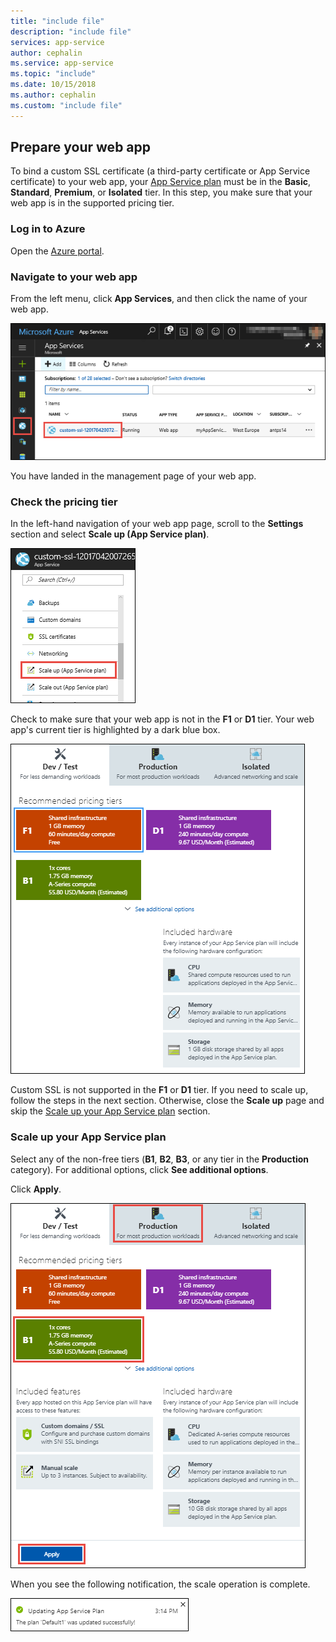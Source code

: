 ```yaml
---
title: "include file"
description: "include file"
services: app-service
author: cephalin
ms.service: app-service
ms.topic: "include"
ms.date: 10/15/2018
ms.author: cephalin
ms.custom: "include file"
---
```


## Prepare your web app

To bind a custom SSL certificate (a third-party certificate or App Service certificate) to your web app, your [App Service plan](https://azure.microsoft.com/pricing/details/app-service/) must be in the **Basic**, **Standard**, **Premium**, or **Isolated** tier. In this step, you make sure that your web app is in the supported pricing tier.

### Log in to Azure

Open the [Azure portal](https://portal.azure.com).

### Navigate to your web app

From the left menu, click **App Services**, and then click the name of your web app.

![Select web app](./media/app-service-ssl-prepare-app/select-app.png)

You have landed in the management page of your web app.  

### Check the pricing tier

In the left-hand navigation of your web app page, scroll to the **Settings** section and select **Scale up (App Service plan)**.

![Scale-up menu](./media/app-service-ssl-prepare-app/scale-up-menu.png)

Check to make sure that your web app is not in the **F1** or **D1** tier. Your web app's current tier is highlighted by a dark blue box.

![Check pricing tier](./media/app-service-ssl-prepare-app/check-pricing-tier.png)

Custom SSL is not supported in the **F1** or **D1** tier. If you need to scale up, follow the steps in the next section. Otherwise, close the **Scale up** page and skip the [Scale up your App Service plan](#scale-up-your-app-service-plan) section.

### Scale up your App Service plan

Select any of the non-free tiers (**B1**, **B2**, **B3**, or any tier in the **Production** category). For additional options, click **See additional options**.

Click **Apply**.

![Choose pricing tier](./media/app-service-ssl-prepare-app/choose-pricing-tier.png)

When you see the following notification, the scale operation is complete.

![Scale up notification](./media/app-service-ssl-prepare-app/scale-notification.png)

